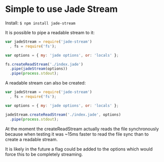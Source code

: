 # Simple to use Jade Stream

Install:
`
$ npm install jade-stream
`

It is possible to pipe a readable stream to it:
```js
var jadeStream = require('jade-stream')
  , fs = require('fs');

var options = { my: 'jade options', or: 'locals' };

fs.createReadStream('./index.jade')
  .pipe(jadeStream(options))
  .pipe(process.stdout);
```

A readable stream can also be created:
```js
var jadeStream = require('jade-stream')
  , fs = require('fs');

var options = { my: 'jade options', or: 'locals' };

jadeStream.createReadStream('./index.jade', options)
  .pipe(process.stdout);
```

At the moment the createReadStream actually reads the file synchronously because when testing it was ~15ms faster to read the file sync than to create a readable stream.

It is likely in the future a flag could be added to the options which would force this to be completely streaming.
